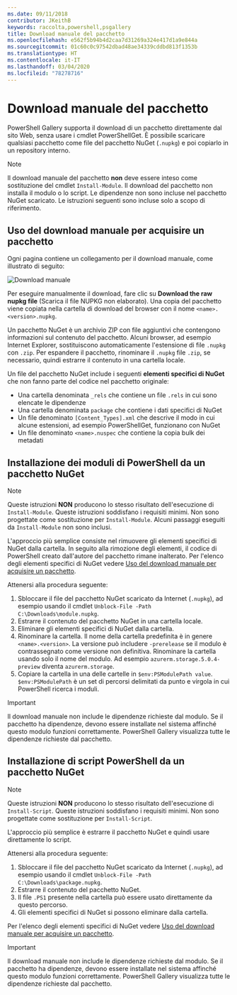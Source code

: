 ```yaml
---
ms.date: 09/11/2018
contributor: JKeithB
keywords: raccolta,powershell,psgallery
title: Download manuale del pacchetto
ms.openlocfilehash: e562f5b94b4d2caa7d31269a324e417d1a9e844a
ms.sourcegitcommit: 01c60c0c97542dbad48ae34339cddbd813f1353b
ms.translationtype: HT
ms.contentlocale: it-IT
ms.lasthandoff: 03/04/2020
ms.locfileid: "78278716"
---
```

# <a name="manual-package-download"></a>Download manuale del pacchetto

PowerShell Gallery supporta il download di un pacchetto direttamente dal sito Web, senza usare i cmdlet PowerShellGet. È possibile scaricare qualsiasi pacchetto come file del pacchetto NuGet (`.nupkg`) e poi copiarlo in un repository interno.

> [!NOTE]
> Il download manuale del pacchetto **non** deve essere inteso come sostituzione del cmdlet `Install-Module`.
> Il download del pacchetto non installa il modulo o lo script. Le dipendenze non sono incluse nel pacchetto NuGet scaricato. Le istruzioni seguenti sono incluse solo a scopo di riferimento.

## <a name="using-manual-download-to-acquire-a-package"></a>Uso del download manuale per acquisire un pacchetto

Ogni pagina contiene un collegamento per il download manuale, come illustrato di seguito:

![Download manuale](media/manual-download/packagedisplaypagewithpseditions.png)

Per eseguire manualmente il download, fare clic su **Download the raw nupkg file** (Scarica il file NUPKG non elaborato). Una copia del pacchetto viene copiata nella cartella di download del browser con il nome `<name>.<version>.nupkg`.

Un pacchetto NuGet è un archivio ZIP con file aggiuntivi che contengono informazioni sul contenuto del pacchetto. Alcuni browser, ad esempio Internet Explorer, sostituiscono automaticamente l'estensione di file `.nupkg` con `.zip`. Per espandere il pacchetto, rinominare il `.nupkg` file `.zip`, se necessario, quindi estrarre il contenuto in una cartella locale.

Un file del pacchetto NuGet include i seguenti **elementi specifici di NuGet** che non fanno parte del codice nel pacchetto originale:

- Una cartella denominata `_rels` che contiene un file `.rels` in cui sono elencate le dipendenze
- Una cartella denominata `package` che contiene i dati specifici di NuGet
- Un file denominato `[Content_Types].xml` che descrive il modo in cui alcune estensioni, ad esempio PowerShellGet, funzionano con NuGet
- Un file denominato `<name>.nuspec` che contiene la copia bulk dei metadati

## <a name="installing-powershell-modules-from-a-nuget-package"></a>Installazione dei moduli di PowerShell da un pacchetto NuGet

> [!NOTE]
> Queste istruzioni **NON** producono lo stesso risultato dell'esecuzione di `Install-Module`. Queste istruzioni soddisfano i requisiti minimi. Non sono progettate come sostituzione per `Install-Module`.
> Alcuni passaggi eseguiti da `Install-Module` non sono inclusi.

L'approccio più semplice consiste nel rimuovere gli elementi specifici di NuGet dalla cartella. In seguito alla rimozione degli elementi, il codice di PowerShell creato dall'autore del pacchetto rimane inalterato.
Per l'elenco degli elementi specifici di NuGet vedere [Uso del download manuale per acquisire un pacchetto](#using-manual-download-to-acquire-a-package).

Attenersi alla procedura seguente:

1. Sbloccare il file del pacchetto NuGet scaricato da Internet (`.nupkg`), ad esempio usando il cmdlet `Unblock-File -Path C:\Downloads\module.nupkg`.
2. Estrarre il contenuto del pacchetto NuGet in una cartella locale.
2. Eliminare gli elementi specifici di NuGet dalla cartella.
3. Rinominare la cartella. Il nome della cartella predefinita è in genere `<name>.<version>`. La versione può includere `-prerelease` se il modulo è contrassegnato come versione non definitiva. Rinominare la cartella usando solo il nome del modulo. Ad esempio `azurerm.storage.5.0.4-preview` diventa `azurerm.storage`.
4. Copiare la cartella in una delle cartelle in `$env:PSModulePath value`. `$env:PSModulePath` è un set di percorsi delimitati da punto e virgola in cui PowerShell ricerca i moduli.

> [!IMPORTANT]
> Il download manuale non include le dipendenze richieste dal modulo. Se il pacchetto ha dipendenze, devono essere installate nel sistema affinché questo modulo funzioni correttamente. PowerShell Gallery visualizza tutte le dipendenze richieste dal pacchetto.

## <a name="installing-powershell-scripts-from-a-nuget-package"></a>Installazione di script PowerShell da un pacchetto NuGet

> [!NOTE]
> Queste istruzioni **NON** producono lo stesso risultato dell'esecuzione di `Install-Script`. Queste istruzioni soddisfano i requisiti minimi. Non sono progettate come sostituzione per `Install-Script`.

L'approccio più semplice è estrarre il pacchetto NuGet e quindi usare direttamente lo script.

Attenersi alla procedura seguente:

1. Sbloccare il file del pacchetto NuGet scaricato da Internet (`.nupkg`), ad esempio usando il cmdlet `Unblock-File -Path C:\Downloads\package.nupkg`.
2. Estrarre il contenuto del pacchetto NuGet.
2. Il file `.PS1` presente nella cartella può essere usato direttamente da questo percorso.
3. Gli elementi specifici di NuGet si possono eliminare dalla cartella.

Per l'elenco degli elementi specifici di NuGet vedere [Uso del download manuale per acquisire un pacchetto](#using-manual-download-to-acquire-a-package).

> [!IMPORTANT]
> Il download manuale non include le dipendenze richieste dal modulo. Se il pacchetto ha dipendenze, devono essere installate nel sistema affinché questo modulo funzioni correttamente. PowerShell Gallery visualizza tutte le dipendenze richieste dal pacchetto.
